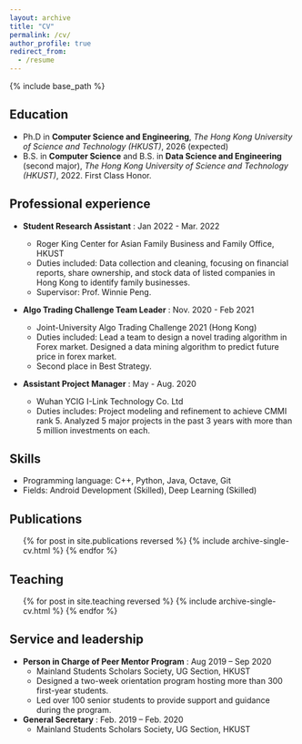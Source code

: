 ```yaml
---
layout: archive
title: "CV"
permalink: /cv/
author_profile: true
redirect_from:
  - /resume
---
```


{% include base_path %}

## Education

* Ph.D in **Computer Science and Engineering**, *The Hong Kong University of Science and Technology (HKUST)*, 2026 (expected)
* B.S. in **Computer Science** and B.S. in **Data Science and Engineering** (second major), *The Hong Kong University of Science and Technology (HKUST)*, 2022. First Class Honor.

## Professional experience

* **Student Research Assistant** : Jan 2022 - Mar. 2022
  * Roger King Center for Asian Family Business and Family Office, HKUST
  * Duties included: Data collection and cleaning, focusing on financial reports, share ownership, and stock data of listed companies in Hong Kong to identify family businesses.
  * Supervisor: Prof. Winnie Peng.
* **Algo Trading Challenge Team Leader** : Nov. 2020 - Feb 2021 
  * Joint-University Algo Trading Challenge 2021 (Hong Kong)
  * Duties included: Lead a team to design a novel trading algorithm in Forex market. Designed a data mining algorithm to predict future price in forex market.
  * Second place in Best Strategy.

* **Assistant Project Manager** : May - Aug. 2020 
  * Wuhan YCIG I-Link Technology Co. Ltd
  * Duties includes: Project modeling and refinement to achieve CMMI rank 5. Analyzed 5 major projects in the past 3 years with more than 5 million investments on each.

  
## Skills

* Programming language: C++, Python, Java, Octave, Git
* Fields: Android Development (Skilled), Deep Learning (Skilled)

## Publications

  <ul>{% for post in site.publications reversed %}
    {% include archive-single-cv.html %}
  {% endfor %}</ul>
  
<!-- ## Talks

  <ul>{% for post in site.talks reversed %}
    {% include archive-single-talk-cv.html  %}
  {% endfor %}</ul> -->
  
## Teaching

  <ul>{% for post in site.teaching reversed %}
    {% include archive-single-cv.html %}
  {% endfor %}</ul>
  
## Service and leadership

* **Person in Charge of Peer Mentor Program** : Aug 2019 – Sep 2020
  * Mainland Students Scholars Society, UG Section, HKUST
  * Designed a two-week orientation program hosting more than 300 first-year students.
  * Led over 100 senior students to provide support and guidance during the program.
* **General Secretary** : Feb. 2019 –  Feb. 2020
  * Mainland Students Scholars Society, UG Section, HKUST
